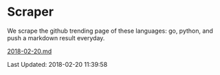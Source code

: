 # Scraper

We scrape the github trending page of these languages: go, python, and push a markdown result everyday.

[2018-02-20.md](https://github.com/borays/Scraper/blob/master/2018-02-20.md)

Last Updated: 2018-02-20 11:39:58